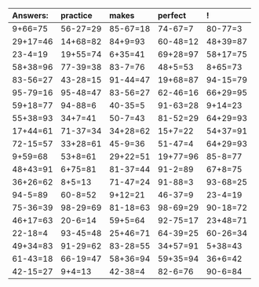 | Answers: | practice | makes | perfect | ! |
| :--- | :--- | :--- | :--- | :--- |
| 9+66=75 | 56-27=29 | 85-67=18 | 74-67=7 | 80-77=3 | 
| 29+17=46 | 14+68=82 | 84+9=93 | 60-48=12 | 48+39=87 | 
| 23-4=19 | 19+55=74 | 6+35=41 | 69+28=97 | 58+17=75 | 
| 58+38=96 | 77-39=38 | 83-7=76 | 48+5=53 | 8+65=73 | 
| 83-56=27 | 43-28=15 | 91-44=47 | 19+68=87 | 94-15=79 | 
| 95-79=16 | 95-48=47 | 83-56=27 | 62-46=16 | 66+29=95 | 
| 59+18=77 | 94-88=6 | 40-35=5 | 91-63=28 | 9+14=23 | 
| 55+38=93 | 34+7=41 | 50-7=43 | 81-52=29 | 64+29=93 | 
| 17+44=61 | 71-37=34 | 34+28=62 | 15+7=22 | 54+37=91 | 
| 72-15=57 | 33+28=61 | 45-9=36 | 51-47=4 | 64+29=93 | 
| 9+59=68 | 53+8=61 | 29+22=51 | 19+77=96 | 85-8=77 | 
| 48+43=91 | 6+75=81 | 81-37=44 | 91-2=89 | 67+8=75 | 
| 36+26=62 | 8+5=13 | 71-47=24 | 91-88=3 | 93-68=25 | 
| 94-5=89 | 60-8=52 | 9+12=21 | 46-37=9 | 23-4=19 | 
| 75-36=39 | 98-29=69 | 81-18=63 | 98-69=29 | 90-18=72 | 
| 46+17=63 | 20-6=14 | 59+5=64 | 92-75=17 | 23+48=71 | 
| 22-18=4 | 93-45=48 | 25+46=71 | 64-39=25 | 60-26=34 | 
| 49+34=83 | 91-29=62 | 83-28=55 | 34+57=91 | 5+38=43 | 
| 61-43=18 | 66-19=47 | 58+36=94 | 59+35=94 | 36+6=42 | 
| 42-15=27 | 9+4=13 | 42-38=4 | 82-6=76 | 90-6=84 | 
